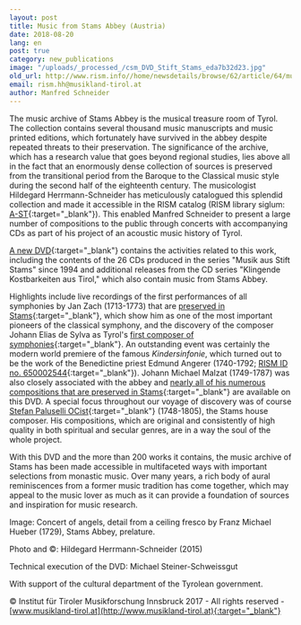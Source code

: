 ```yaml
---
layout: post
title: Music from Stams Abbey (Austria)
date: 2018-08-20
lang: en
post: true
category: new_publications
image: "/uploads/_processed_/csm_DVD_Stift_Stams_eda7b32d23.jpg"
old_url: http://www.rism.info//home/newsdetails/browse/62/article/64/music-from-stams-abbey-austria.html
email: rism.hh@musikland-tirol.at
author: Manfred Schneider
---
```



The music archive of Stams Abbey is the musical treasure room of Tyrol. The collection contains several thousand music manuscripts and music printed editions, which fortunately have survived in the abbey despite repeated threats to their preservation. The significance of the archive, which has a research value that goes beyond regional studies, lies above all in the fact that an enormously dense collection of sources is preserved from the transitional period from the Baroque to the Classical music style during the second half of the eighteenth century. The musicologist Hildegard Herrmann-Schneider has meticulously catalogued this splendid collection and made it accessible in the RISM catalog (RISM library siglum: [A-ST](https://opac.rism.info/search?View=rism&siglum=A-ST&Language=en){:target="_blank"}). This enabled Manfred Schneider to present a large number of compositions to the public through concerts with accompanying CDs as part of his project of an acoustic music history of Tyrol.

[A new DVD](http://cdeditionen.musikland-tirol.at/content/cd-_dvd-editionen-2017/dvd_-musik-aus-stift-stams.html){:target="_blank"} contains the activities related to this work, including the contents of the 26 CDs produced in the series "Musik aus Stift Stams" since 1994 and additional releases from the CD series "Klingende Kostbarkeiten aus Tirol," which also contain music from Stams Abbey.

Highlights include live recordings of the first performances of all symphonies by Jan Zach (1713-1773) that are [preserved in Stams](https://opac.rism.info/search?View=rism&author=Zach&siglum=A-ST&title=Symphonies&Language=en){:target="_blank"}, which show him as one of the most important pioneers of the classical symphony, and the discovery of the composer Johann Elias de Sylva as Tyrol's [first composer of symphonies](https://opac.rism.info/search?View=rism&author=Sylva&siglum=A-ST&title=Symphonies&Language=en){:target="_blank"}. An outstanding event was certainly the modern world premiere of the famous _Kindersinfonie_, which turned out to be the work of the Benedictine priest Edmund Angerer (1740-1792; [RISM ID no. 650002544](https://opac.rism.info/search?id=650002544&View=rism&Language=en){:target="_blank"}). Johann Michael Malzat (1749-1787) was also closely associated with the abbey and [nearly all of his numerous compositions that are preserved in Stams](https://opac.rism.info/search?View=rism&author=Malzat&siglum=A-ST&Language=en){:target="_blank"} are available on this DVD. A special focus throughout our voyage of discovery was of course [Stefan Paluselli OCist](https://opac.rism.info/search?View=rism&author=Paluselli&siglum=A-ST&Language=en){:target="_blank"} (1748-1805), the Stams house composer. His compositions, which are original and consistently of high quality in both spiritual and secular genres, are in a way the soul of the whole project.

With this DVD and the more than 200 works it contains, the music archive of Stams has been made accessible in multifaceted ways with important selections from monastic music. Over many years, a rich body of aural reminiscences from a former music tradition has come together, which may appeal to the music lover as much as it can provide a foundation of sources and inspiration for music research.

Image: Concert of angels, detail from a ceiling fresco by Franz Michael Hueber (1729), Stams Abbey, prelature.

Photo and ©: Hildegard Herrmann-Schneider (2015)

Technical execution of the DVD: Michael Steiner-Schweissgut

With support of the cultural department of the Tyrolean government.

© Institut für Tiroler Musikforschung Innsbruck 2017 - All rights reserved - [www.musikland-tirol.at](http://www.musikland-tirol.at){:target="_blank"}



<script type="text/javascript">var switchTo5x=true;</script><script type="text/javascript" src="http://w.sharethis.com/button/buttons.js"></script><script type="text/javascript">stLight.options({publisher: "9b601438-1ce1-49d8-bfd7-9cff5df54c17", doNotHash: false, doNotCopy: false, hashAddressBar: false});</script>